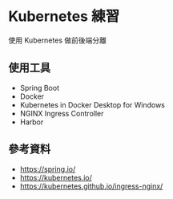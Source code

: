 # Kubernetes 練習

使用 Kubernetes 做前後端分離

## 使用工具

- Spring Boot
- Docker
- Kubernetes in Docker Desktop for Windows
- NGINX Ingress Controller
- Harbor

## 參考資料

- https://spring.io/
- https://kubernetes.io/
- https://kubernetes.github.io/ingress-nginx/